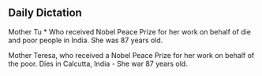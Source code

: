 ## Daily Dictation

Mother Tu * Who received Nobel Peace Prize for her work on behalf of die and poor people in India. She was 87 years old.

Mother Teresa, who received a Nobel Peace Prize for her work on behalf of the poor. Dies in Calcutta, India - She war 87 years old.